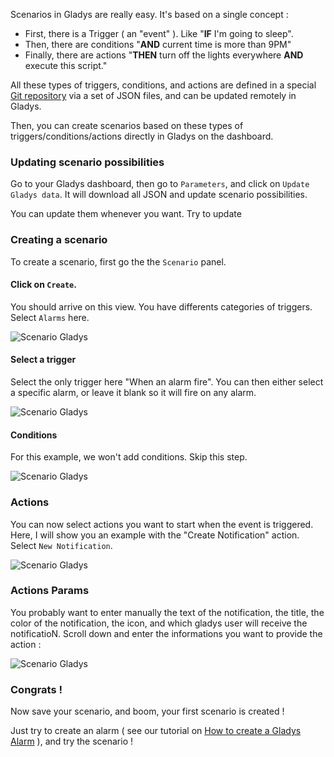 Scenarios in Gladys are really easy. It's based on a single concept : 

- First, there is a Trigger ( an "event" ). Like "**IF** I'm going to sleep".
- Then, there are conditions "**AND** current time is more than 9PM" 
- Finally, there are actions "**THEN** turn off the lights everywhere **AND** execute this script."

All these types of triggers, conditions, and actions are defined in a special [Git repository](https://github.com/GladysProject/Gladys-data) via a set of JSON files, and can be updated remotely in Gladys.

Then, you can create scenarios based on these types of triggers/conditions/actions directly in Gladys on the dashboard.

### Updating scenario possibilities

Go to your Gladys dashboard, then go to `Parameters`, and click on `Update Gladys data`. It will download all JSON and update scenario possibilities. 

You can update them whenever you want. Try to update 

### Creating a scenario

To create a scenario, first go the the `Scenario` panel. 

#### Click on `Create`.

You should arrive on this view. You have differents categories of triggers. Select `Alarms` here.

<img alt="Scenario Gladys" src="/assets/images/documentation/scenarios/scenario-1.png" class="img-responsive" />

#### Select a trigger

Select the only trigger here "When an alarm fire". You can then either select a specific alarm, or leave it blank so it will fire on any alarm.

<img alt="Scenario Gladys" src="/assets/images/documentation/scenarios/scenario-2.png" class="img-responsive" />

#### Conditions

For this example, we won't add conditions. Skip this step.

<img alt="Scenario Gladys" src="/assets/images/documentation/scenarios/scenario-3.png" class="img-responsive" />

### Actions

You can now select actions you want to start when the event is triggered. Here, I will show you an example with the "Create Notification" action. Select `New Notification`.

<img alt="Scenario Gladys" src="/assets/images/documentation/scenarios/scenario-5.png" class="img-responsive" />

### Actions Params

You probably want to enter manually the text of the notification, the title, the color of the notification, the icon, and which gladys user will receive the notificatioN. Scroll down and enter the informations you want to provide the action :

<img alt="Scenario Gladys" src="/assets/images/documentation/scenarios/scenario-6.png" class="img-responsive" />

### Congrats !

Now save your scenario, and boom, your first scenario is created !

Just try to create an alarm ( see our tutorial on [How to create a Gladys Alarm](https://developer.gladysproject.com/en/documentation/alarm) ), and try the scenario ! 


